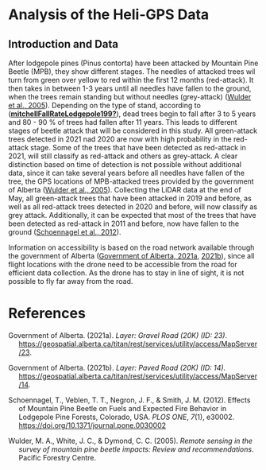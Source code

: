 # Analysis of the Heli-GPS Data

## Introduction and Data

After lodgepole pines (Pinus contorta) have been attacked by Mountain
Pine Beetle (MPB), they show different stages. The needles of attacked
trees wil turn from green over yellow to red within the first 12 months
(red-attack). It then takes in between 1-3 years until all needles have
fallen to the ground, when the trees remain standing but without needles
(grey-attack) ([Wulder et al.,
2005](#ref-wulderRemoteSensingSurvey2005)). Depending on the type of
stand, according to
([**mitchellFallRateLodgepole199?**](#ref-mitchellFallRateLodgepole199)),
dead trees begin to fall after 3 to 5 years and 80 - 90 % of trees had
fallen after 11 years. This leads to different stages of beetle attack
that will be considered in this study. All green-attack trees detected
in 2021 nad 2020 are now with high probability in the red-attack stage.
Some of the trees that have been detected as red-attack in 2021, will
still classify as red-attack and others as grey-attack. A clear
distinction based on time of detection is not possible without
additional data, since it can take several years before all needles have
fallen of the tree, the GPS locations of MPB-attacked trees provided by
the government of Alberta ([Wulder et al.,
2005](#ref-wulderRemoteSensingSurvey2005)). Collecting the LiDAR data at
the end of May, all green-attack trees that have been attacked in 2019
and before, as well as all red-attack trees detected in 2020 and before,
will now classify as grey attack. Additionally, it can be expected that
most of the trees that have been detected as red-attack in 2011 and
before, now have fallen to the ground ([Schoennagel et al.,
2012](#ref-schoennagelEffectsMountainPine2012)).

Information on accessibility is based on the road network available
through the government of Alberta ([Government of Alberta,
2021a](#ref-GravelRoad2021), [2021b](#ref-PavedRoad2021)), since all
flight locations with the drone need to be accessible from the road for
efficient data collection. As the drone has to stay in line of sight, it
is not possible to fly far away from the road.

# References

<div id="refs" class="references csl-bib-body hanging-indent"
line-spacing="2">

<div id="ref-GravelRoad2021" class="csl-entry">

Government of Alberta. (2021a). *Layer: Gravel Road (20K) (ID: 23)*.
https://geospatial.alberta.ca/titan/rest/services/utility/access/MapServer/23.

</div>

<div id="ref-PavedRoad2021" class="csl-entry">

Government of Alberta. (2021b). *Layer: Paved Road (20K) (ID: 14)*.
https://geospatial.alberta.ca/titan/rest/services/utility/access/MapServer/14.

</div>

<div id="ref-schoennagelEffectsMountainPine2012" class="csl-entry">

Schoennagel, T., Veblen, T. T., Negron, J. F., & Smith, J. M. (2012).
Effects of Mountain Pine Beetle on Fuels and Expected Fire Behavior in
Lodgepole Pine Forests, Colorado, USA. *PLOS ONE*, *7*(1), e30002.
<https://doi.org/10.1371/journal.pone.0030002>

</div>

<div id="ref-wulderRemoteSensingSurvey2005" class="csl-entry">

Wulder, M. A., White, J. C., & Dymond, C. C. (2005). *Remote sensing in
the survey of mountain pine beetle impacts: Review and recommendations*.
Pacific Forestry Centre.

</div>

</div>
